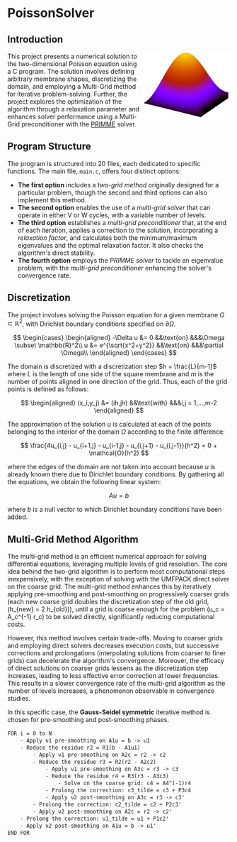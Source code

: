 # PoissonSolver

## Introduction
<img src="results/vecteurPropreLogo.png" width="200" align="right">
This project presents a numerical solution to the two-dimensional Poisson equation using a C program. The solution involves defining arbitrary membrane shapes, discretizing the domain, and employing a Multi-Grid method for iterative problem-solving. Further, the project explores the optimization of the algorithm through a relaxation parameter and enhances solver performance using a Multi-Grid preconditioner with the <a href="https://www.cs.wm.edu/~andreas/software/">PRIMME</a> solver.

## Program Structure
The program is structured into 20 files, each dedicated to specific functions. The main file, `main.c`, offers four distinct options:

- **The first option** includes a *two-grid method* originally designed for a particular problem, though the second and third options can also implement this method.
- **The second option** enables the use of a *multi-grid solver* that can operate in either V or W cycles, with a variable number of levels.
- **The third option** establishes a *multi-grid preconditioner* that, at the end of each iteration, applies a correction to the solution, incorporating a *relaxation factor*, and calculates both the minimum/maximum eigenvalues and the optimal relaxation factor. It also checks the algorithm's direct stability.
- **The fourth option** employs the *PRIMME solver* to tackle an eigenvalue problem, with the *multi-grid preconditioner* enhancing the solver's convergence rate.

## Discretization
The project involves solving the Poisson equation for a given membrane $\Omega \subset \mathbb{R}^2$, with Dirichlet boundary conditions specified on $\partial \Omega$.

$$
\begin{cases}
  \begin{aligned} 
    -\Delta u &= 0 &&\text{on} &&&\Omega \subset \mathbb{R}^2\\ 
    u &= e^{\sqrt{x^2+y^2}} &&\text{on} &&&\partial \Omega\\ 
  \end{aligned}
\end{cases}
$$

The domain is discretized with a discretization step $h = \frac{L}{m-1}$ where $L$ is the length of one side of the square membrane and $m$ is the number of points aligned in one direction of the grid. Thus, each of the grid points is defined as follows:

$$
\begin{aligned}
    (x_i,y_j) &= (ih,jh) &&\text{with} &&&i,j = 1,...,m-2
\end{aligned}
$$

The approximation of the solution $u$ is calculated at each of the points belonging to the interior of the domain $\Omega$ according to the finite difference:

$$
    \frac{4u_{i,j} - u_{i+1,j} - u_{i-1,j} - u_{i,j+1} - u_{i,j-1}}{h^2} = 0 + \mathcal{O}(h^2)
$$

where the edges of the domain are not taken into account because $u$ is already known there due to Dirichlet boundary conditions.
By gathering all the equations, we obtain the following linear system:

$$
    Au = b
$$

where $b$ is a null vector to which Dirichlet boundary conditions have been added.

## Multi-Grid Method Algorithm
The multi-grid method is an efficient numerical approach for solving differential equations, leveraging multiple levels of grid resolution. The core idea behind the two-grid algorithm is to perform most computational steps inexpensively, with the exception of solving with the UMFPACK direct solver on the coarse grid. The multi-grid method enhances this by iteratively applying pre-smoothing and post-smoothing on progressively coarser grids (each new coarse grid doubles the discretization step of the old grid, \(h_{new} = 2 h_{old}\)), until a grid is coarse enough for the problem \(u_c = A_c^{-1} r_c\) to be solved directly, significantly reducing computational costs.

However, this method involves certain trade-offs. Moving to coarser grids and employing direct solvers decreases execution costs, but successive corrections and prolongations (interpolating solutions from coarser to finer grids) can decelerate the algorithm's convergence. Moreover, the efficacy of direct solutions on coarser grids lessens as the discretization step increases, leading to less effective error correction at lower frequencies. This results in a slower convergence rate of the multi-grid algorithm as the number of levels increases, a phenomenon observable in convergence studies.

In this specific case, the **Gauss-Seidel symmetric** iterative method is chosen for pre-smoothing and post-smoothing phases.

```pseudo
FOR i = 0 to N
    - Apply ν1 pre-smoothing on A1u = b -> u1
    - Reduce the residue r2 = R1(b - A1u1)
        - Apply ν1 pre-smoothing on A2c = r2 -> c2
        - Reduce the residue r3 = R2(r2 - A2c2)
            - Apply ν1 pre-smoothing on A3c = r3 -> c3
            - Reduce the residue r4 = R3(r3 - A3c3)
                - Solve on the coarse grid: c4 = A4^(-1)r4
            - Prolong the correction: c3_tilde = c3 + P3c4
            - Apply ν2 post-smoothing on A3c = r3 -> c3'
        - Prolong the correction: c2_tilde = c2 + P2c3'
        - Apply ν2 post-smoothing on A2c = r2 -> c2'
    - Prolong the correction: u1_tilde = u1 + P1c2'
    - Apply ν2 post-smoothing on A1u = b -> u1'
END FOR

